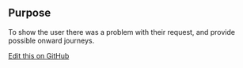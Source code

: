 ## Purpose
To show the user there was a problem with their request, and provide possible onward journeys.

[Edit this on GitHub](https://github.com/wellcomecollection/wellcomecollection.org/edit/main/common/views/components/ErrorPage/README.md)
